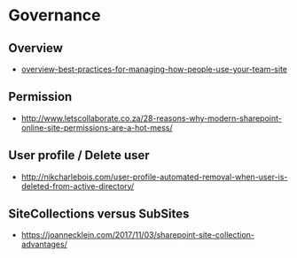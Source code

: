 # Governance

## Overview

- [overview-best-practices-for-managing-how-people-use-your-team-site](https://support.office.com/en-us/article/overview-best-practices-for-managing-how-people-use-your-team-site-95e83c3d-e1b0-4aae-9d08-e94dcaa4942e#__toc259623125)

## Permission

- <http://www.letscollaborate.co.za/28-reasons-why-modern-sharepoint-online-site-permissions-are-a-hot-mess/>

## User profile / Delete user

- <http://nikcharlebois.com/user-profile-automated-removal-when-user-is-deleted-from-active-directory/>

## SiteCollections versus SubSites

- <https://joannecklein.com/2017/11/03/sharepoint-site-collection-advantages/>